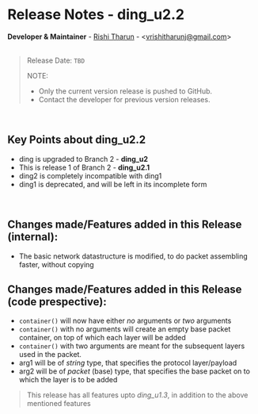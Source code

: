#	Release Notes - ding_u2.2

**Developer & Maintainer** - [Rishi Tharun](https://linkedin.com/in/rishitharun03) - <<vrishitharunj@gmail.com>><br>
<br>

> Release Date: `TBD`
> 
> NOTE:
> * Only the current version release is pushed to GitHub.
> * Contact the developer for previous version releases.

<br>

Key Points about ding_u2.2
--------------------------
* ding is upgraded to Branch 2 - **ding_u2**
* This is release 1 of Branch 2 - **ding_u2.1**
* ding2 is completely incompatible with ding1
* ding1 is deprecated, and will be left in its incomplete form

<br>

Changes made/Features added in this Release (internal):
-------------------------------------------------------
* The basic network datastructure is modified, to do packet assembling faster, without copying

Changes made/Features added in this Release (code prespective):
---------------------------------------------------------------
* `container()` will now have either _no_ arguments or _two_ arguments
* `container()` with no arguments will create an empty base packet container, on top of which each layer will be added
* `container()` with two arguments are meant for the subsequent layers used in the packet.
* arg1 will be of _string_ type, that specifies the protocol layer/payload
* arg2 will be of _packet_ (base) type, that specifies the base packet on to which the layer is to be added

> This release has all features upto *ding_u1.3*, in addition to the above mentioned features

